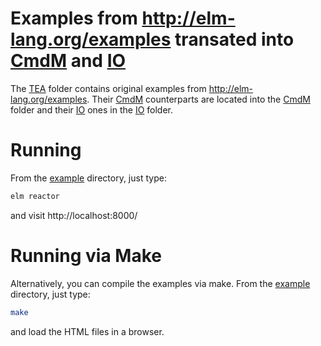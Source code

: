 # Examples from http://elm-lang.org/examples transated into [CmdM](http://package.elm-lang.org/packages/chrilves/elm-io/latest/CmdM) and [IO](http://package.elm-lang.org/packages/chrilves/elm-io/latest/IO)

The [TEA](https://github.com/chrilves/elm-io/tree/master/examples/TEA) folder contains original examples from http://elm-lang.org/examples. Their [CmdM](http://package.elm-lang.org/packages/chrilves/elm-io/latest/CmdM) counterparts are located into the [CmdM](https://github.com/chrilves/elm-io/tree/master/examples/CmdM) folder and their [IO](http://package.elm-lang.org/packages/chrilves/elm-io/latest/IO) ones in the [IO](https://github.com/chrilves/elm-io/tree/master/examples/IO) folder.

# Running

From the [example](https://github.com/chrilves/elm-io/tree/master/examples) directory, just type:

```sh
elm reactor
```

and visit http://localhost:8000/

# Running via Make

Alternatively, you can compile the examples via make. From the [example](https://github.com/chrilves/elm-io/tree/master/examples) directory, just type:

```sh
make
```

and load the HTML files in a browser.